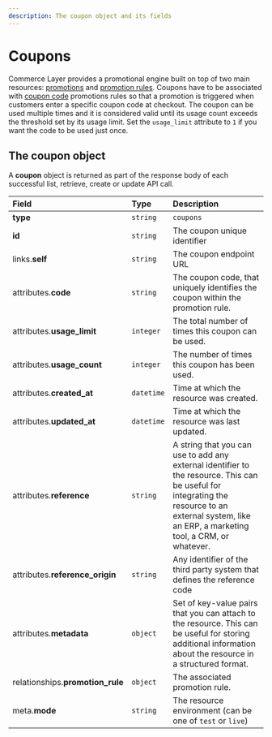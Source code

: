 ```yaml
---
description: The coupon object and its fields
---
```


# Coupons

Commerce Layer provides a promotional engine built on top of two main resources: [promotions](https://docs.commercelayer.io/api/resources/promotions) and [promotion rules](https://docs.commercelayer.io/api/resources/promotion_rules). Coupons have to be associated with [coupon code](https://docs.commercelayer.io/api/resources/coupon_codes_promotion_rules) promotions rules so that a promotion is triggered when customers enter a specific coupon code at checkout. The coupon can be used multiple times and it is considered valid until its usage count exceeds the threshold set by its usage limit. Set the `usage_limit` attribute to `1` if you want the code to be used just once.

## The coupon object

A **coupon** object is returned as part of the response body of each successful list, retrieve, create or update API call.

| Field | Type | Description |
| :--- | :--- | :--- |
| **type** | `string` | `coupons` |
| **id** | `string` | The coupon unique identifier |
| links.**self** | `string` | The coupon endpoint URL |
| attributes.**code** | `string` | The coupon code, that uniquely identifies the coupon within the promotion rule. |
| attributes.**usage\_limit** | `integer` | The total number of times this coupon can be used. |
| attributes.**usage\_count** | `integer` | The number of times this coupon has been used. |
| attributes.**created\_at** | `datetime` | Time at which the resource was created. |
| attributes.**updated\_at** | `datetime` | Time at which the resource was last updated. |
| attributes.**reference** | `string` | A string that you can use to add any external identifier to the resource. This can be useful for integrating the resource to an external system, like an ERP, a marketing tool, a CRM, or whatever. |
| attributes.**reference\_origin** | `string` | Any identifier of the third party system that defines the reference code |
| attributes.**metadata** | `object` | Set of key-value pairs that you can attach to the resource. This can be useful for storing additional information about the resource in a structured format. |
| relationships.**promotion\_rule** | `object` | The associated promotion rule. |
| meta.**mode** | `string` | The resource environment \(can be one of `test` or `live`\) |

